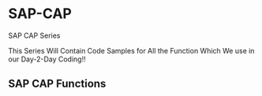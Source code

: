 # SAP-CAP
SAP CAP Series

This Series Will Contain Code Samples for All the Function Which We use in our Day-2-Day Coding!!

## SAP CAP Functions 

